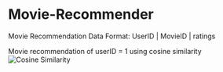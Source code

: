 # Movie-Recommender
Movie Recommendation
Data Format:
UserID | MovieID | ratings

Movie recommendation of userID = 1 using cosine similarity
![Cosine Similarity](https://alexn.org/assets/img/cosine-similarity.png)
